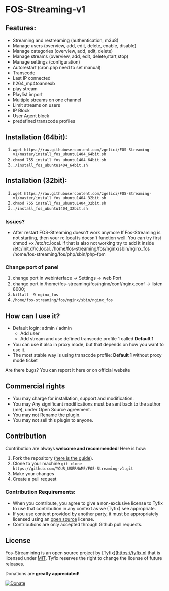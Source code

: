 # FOS-Streaming-v1
## Features:
- Streaming and restreaming (authentication, m3u8)
- Manage users (overview, add, edit, delete, enable, disable)
- Manage categories (overview, add, edit, delete)
- Manage streams (overview, add, edit, delete,start,stop)
- Manage settings (configuration)
- Autorestart (cron.php need to set manual)
- Transcode
- Last IP connected
- h264_mp4toannexb
- play stream
- Playlist import
- Multiple streams on one channel
- Limit streams on users
- IP Block
- User Agent block
- predefined transcode profiles


## Installation (64bit):
1. `wget https://raw.githubusercontent.com/zgelici/FOS-Streaming-v1/master/install_fos_ubuntu1404_64bit.sh`
2. `chmod 755 install_fos_ubuntu1404_64bit.sh`
3. `./install_fos_ubuntu1404_64bit.sh`


## Installation (32bit):
1. `wget https://raw.githubusercontent.com/zgelici/FOS-Streaming-v1/master/install_fos_ubuntu1404_32bit.sh`
2. `chmod 755 install_fos_ubuntu1404_32bit.sh`
3. `./install_fos_ubuntu1404_32bit.sh`

### Issues?

- After restart FOS-Streaming doesn't work anymore
If Fos-Streaming is not starting, then your rc.local is doesn't function well. You can try first
chmod +x /etc/rc.local. if that is also not working try to add it inside /etc/init.d/rc.local.
/home/fos-streaming/fos/nginx/sbin/nginx_fos
/home/fos-streaming/fos/php/sbin/php-fpm


### Change port of panel
1. change port in webinterface -> Settings -> web Port
2. change port in /home/fos-streaming/fos/nginx/conf/nginx.conf -> listen 8000;
3. `killall -9 nginx_fos`
4. `/home/fos-streaming/fos/nginx/sbin/nginx_fos`

## How can I use it?
- Default login: admin / admin
  - Add user
  - Add stream and use defined transcode profile 1 called **Default 1**
- You can use it also in proxy mode, but that depends on how you want to use it.
- The most stable way is using transcode profile: **Default 1** without proxy mode ticket


Are there bugs?
You can report it here or on official website

## Commercial rights
- You may charge for installation, support and modification.
- You may Any significant modifications must be sent back to the author (me), under Open Source agreement.
- You may not Rename the plugin.
- You may not sell this plugin to anyone.

## Contribution
Contribution are always **welcome and recommended**! Here is how:

1. Fork the repository ([here is the guide](https://help.github.com/articles/fork-a-repo/)).
2. Clone to your machine `git clone https://github.com/YOUR_USERNAME/FOS-Streaming-v1.git`
3. Make your changes
4. Create a pull request

### Contribution Requirements:

- When you contribute, you agree to give a non-exclusive license to Tyfix to use that contribution in any context as we (Tyfix) see appropriate.
- If you use content provided by another party, it must be appropriately licensed using an [open source](http://opensource.org/licenses) license.
- Contributions are only accepted through Github pull requests.

## License
Fos-Streamining is an open source project by [Tyfix](https://tyfix.nl that is licensed under [MIT](http://opensource.org/licenses/MIT). Tyfix
reserves the right to change the license of future releases.


Donations are **greatly appreciated!**

[![Donate](https://www.paypalobjects.com/en_US/i/btn/btn_donateCC_LG.gif "Tyfix ")](https://www.paypal.com/cgi-bin/webscr?cmd=_s-xclick&hosted_button_id=6ATJFKYPFY65W "Donate")
